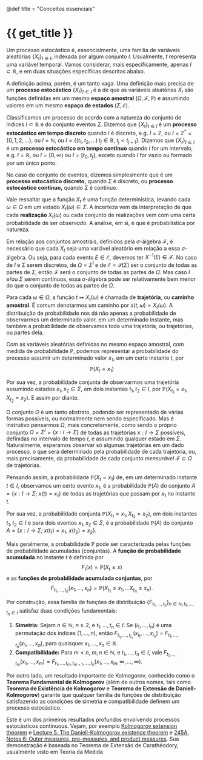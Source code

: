 @def title = "Conceitos essenciais"

# {{ get_title }}

Um processo estocástico é, essencialmente, uma família de variáveis aleatórias $\{X_t\}_{t\in I}$, indexada por algum conjunto $I$. Usualmente, $t$ representa uma variável temporal. Vamos considerar, mais especificamente, apenas $I\subset \mathbb{R}$, e em duas situações específicas descritas abaixo.

A definição acima, porém, é um tanto vaga. Uma definição mais precisa de um **processo estocástico** $\{X_t\}_{t\in I}$ é a de que as variáveis aleatórias $X_t$ são funções definidas em um mesmo **espaço amostral** $(\Omega, \mathcal{F}, \mathbb{P})$ e assumindo valores em um mesmo **espaço de estados** $(\Sigma, \mathcal{E})$.

Classificamos um processo de acordo com a natureza do conjunto de índices $I\subset \mathbb{R}$ e do conjunto eventos $\Sigma.$ Dizemos que $\{X_t\}_{t\in I}$ é um **processo estocástico em tempo discreto** quando $I$ é discreto, e.g. $I = \mathbb{Z}$, ou $I=\mathbb{Z}^* = \{0, 1, 2, \ldots\}$, ou $I = \mathbb{N}$, ou $I = \{(t_1, t_2, \ldots)\; t_j \in \mathbb{R}, \; t_j < t_{j+1}\}$. Dizemos que $\{X_t\}_{t\in I}$ é um **processo estocástico em tempo contínuo** quando $I$ for um intervalo, e.g. $I=\mathbb{R}$, ou $I=[0, \infty)$ ou $I=[t_0, t_f],$ exceto quando $I$ for vazio ou formado por um único ponto.

No caso do conjunto de eventos, dizemos simplesmente que é um **processo estocástico discreto,** quando $\Sigma$ é discreto, ou **processo estocástico contínuo,** quando $\Sigma$ é contínuo.

Vale ressaltar que a função $X_t$ é uma função determinística, levando cada $\omega \in \Omega$ em um estado $X_t(\omega) \in \Sigma$. A incerteza vem da interpretação de que cada **realização** $X_t(\omega)$ ou cada conjunto de realizações vem com uma certa probabilidade de ser *observado.* A análise, em si, é que é probabilística por natureza.

Em relação aos conjuntos amostrais, definidos pela $\sigma$-álgebra $\mathcal{F}$, é necessário que cada $X_t$ seja uma variável aleatório em relação a essa $\sigma$-álgebra. Ou seja, para cada evento $E\in \mathcal{E}$, devemos ter $X^{-1}(E)\in \mathcal{F}$. No caso de $I$ e $\Sigma$ serem discretos, de $\Omega = \Sigma^I$ e de $\mathcal{E}=\mathcal{P}(\Sigma)$ ser o conjunto de todas as partes de $\Sigma$, então $\mathcal{F}$ será o conjunto de todas as partes de $\Omega$. Mas caso $I$ e/ou $\Sigma$ serem contínuos, essa $\sigma$-álgebra pode ser relativamente bem menor do que o conjunto de todas as partes de $\Omega$.

Para cada $\omega\in \Omega$, a função $t \mapsto X_t(\omega)$ é chamada de **trajetória**, ou **caminho amostral**. É comum denotarmos um caminho por $x(t, \omega) = X_t(\omega)$. A distribuição de probabilidade nos dá não apenas a probabilidade de observarmos um determinado valor, em um determinado instante, mas também a probabilidade de observamos toda uma trajetória, ou trajetórias, ou partes dela. 

Com as variáveis aleatórias definidas no mesmo espaço amostral, com medida de probabilidade $\mathbb{P}$, podemos representar a probabilidade do processo assumir um determinado valor $x_1$, em um certo instante $t$, por
$$
\mathbb{P}(X_t = x_1)
$$

Por sua vez, a probabilidade conjunta de observarmos uma trajetória assumindo estados $x_1, x_2\in \Sigma$, em dois instantes $t_1, t_2 \in I$, por $\mathbb{P}(X_{t_1} = x_1, X_{t_2} = x_2)$. E assim por diante.

O conjunto $\Omega$ é um tanto abstrato, podendo ser representado de várias formas possíveis, ou normalmente nem sendo especificado. Mas é instrutivo pensarmos $\Omega$, mais concretamente, como sendo o próprio conjunto $\Omega = \Sigma^I = \{x:I \rightarrow \Sigma\}$ de todas as trajetórias $x:I \rightarrow \Sigma$ possíveis, definidas no intervalo de tempo $I$, e assumindo qualquer estado em $\Sigma$. Naturalmente, esperamos observar só algumas trajetórias em um dado processo, o que será determinado pela probabilidade de cada trajetória, ou, mais precisamente, da probabilidade de cada conjunto *mensurável* $\mathcal{F} \subset \Omega$ de trajetórias.

Pensando assim, a probabilidade $\mathbb{P}(X_t = x_1)$ de, em um determinado instante $t\in I$, observamos um certo evento $x_1$, é a probabilidade $\mathbb{P}(A)$ do conjunto $A = \{x:I \rightarrow \Sigma; \;x(t) = x_1\}$ de todas as trajetórias que passam por $x_1$ no instante $t$.

Por sua vez, a probabilidade conjunta $\mathbb{P}(X_{t_1} = x_1, X_{t_2} = x_2)$, em dois instantes $t_1, t_2 \in I$ e para dois eventos $x_1, x_2\in \Sigma$, é a probabilidade $\mathbb{P}(A)$ do conjunto $A = \{x:I \rightarrow \Sigma; \;x(t_1) = x_1, \;x(t_2) = x_2\}$.

Mais geralmente, a probabilidade $\mathbb{P}$ pode ser caracterizada pelas funções de probabilidade acumuladas (conjuntas). A **função de probabilidade acumulada** no instante $t$ é definida por
$$
F_t(x) = \mathbb{P}(X_t \leq x)
$$
e as **funções de probabilidade acumulada conjuntas**, por
$$
F_{t_1, \ldots, t_n}(x_1, \ldots, x_n) = \mathbb{P}(X_{t_1} \leq x_1, \ldots X_{t_n} \leq x_n).
$$

Por construção, essa família de funções de distribuição $\{F_{t_1, \ldots, t_n}\}_{n\in \mathbb{N}, t_1, \ldots, t_n \in I}$ satisfaz duas condições fundamentais:

1. **Simetria:** Sejam $n\in \mathbb{N}$, $n \geq 2$, e $t_1, \ldots, t_n\in I$. Se $(i_1, \ldots, i_n)$ é uma permutação dos índices $(1, \ldots, n)$, então $F_{t_{i_1}, \ldots, t_{i_n}}(x_{i_1}, \ldots, x_{i_n}) = F_{t_1, \ldots, t_n}(x_1, \ldots, x_n)$, para quaisquer $x_1, \ldots, x_n \in \mathbb{R}$.
2. **Compatibilidade:** Para $m < n$, $m, n \in \mathbb{N}$, e $t_1, \ldots, t_n \in I$, vale $F_{t_1, \ldots, t_m}(x_1, \ldots, x_m) = F_{t_1, \ldots, t_m, t_{m+1}, \ldots, t_n}(x_1, \ldots, x_m, \infty, \ldots, \infty)$.

Por outro lado, um resultado importante de Kolmogorov, conhecido como o **Teorema Fundamental de Kolmogorov** (além de outros nomes, tais como **Teorema de Existência de Kolmogorov** e **Teorema de Extensão de Daniell-Kolmogorov**) garante que qualquer família de funções de distribuição satisfazendo as condições de simetria e compatibilidade definem um processo estocástico.

Este é um dos primeiros resultados profundos envolvendo processos estocásticos contínuous. Vejam, por exemplo [Kolmogorov extension theorem](https://en.wikipedia.org/wiki/Kolmogorov_extension_theorem) e [Lecture 5. The Daniell-Kolmogorov existence theorem](https://fabricebaudoin.wordpress.com/2012/03/25/lecture-5-the-daniell-kolmogorov-existence-theorem/) e [245A, Notes 6: Outer measures, pre-measures, and product measures](https://terrytao.wordpress.com/2010/10/30/245a-notes-6-outer-measures-pre-measures-and-product-measures/). Sua demonstração é baseada no Teorema de Extensão de Carathéodory, usualmente visto em Teoria da Medida
